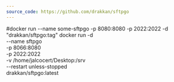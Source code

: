 ```yaml
---
source_code: https://github.com/drakkan/sftpgo
---
```


#docker run --name some-sftpgo -p 8080:8080 -p 2022:2022 -d "drakkan/sftpgo:tag"
docker run -d \
  --name sftpgo \
  -p 8066:8080 \
  -p 2022:2022 \
  -v /home/jalcocert/Desktop:/srv \
  --restart unless-stopped \
  drakkan/sftpgo:latest